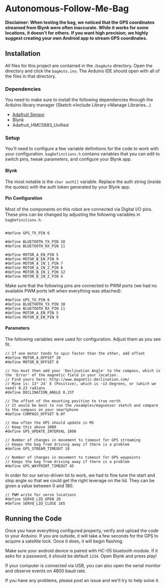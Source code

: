 # Autonomous-Follow-Me-Bag

**Disclaimer: When testing the bag, we noticed that the GPS coordinates streamed from Blynk were often inaccurate. While it works for some locations, it doesn't for others. If you want high precision, we highly suggest creating your own Android app to stream GPS coordinates.**

## Installation
All files for this project are contained in the `/bagAuto` directory. Open the directory and click the `bagAuto.ino`. The Arduino IDE should open with all of the files in that directory. 

### Dependencies
You need to make sure to install the following dependencies through the Arduino library manager (Sketch->Include Library->Manage Libraries...)
- [Adafruit Sensor](https://learn.adafruit.com/adafruit-hmc5883l-breakout-triple-axis-magnetometer-compass-sensor/wiring-and-test)
- Blynk
- Adafruit_HMC5883_Unified


### Setup
You'll need to configure a few variable definitions for the code to work with your configuration. `bagDefinitions.h` contains variables that you can edit to switch pins, tweak parameters, and configure your Blynk app. 

#### Blynk
The most notable is the `char auth[]` variable. Replace the auth string (inside the quotes) with the auth token generated by your Blynk app. 

#### Pin Configuration
Most of the components on this robot are connected via Digital I/O pins. These pins can be changed by adjusting the following variables in `bagDefinitions.h`.

```

#define GPS_TX_PIN 6

#define BLUETOOTH_TX_PIN 10
#define BLUETOOTH_RX_PIN 11

#define MOTOR_A_EN_PIN 5
#define MOTOR_B_EN_PIN 9
#define MOTOR_A_IN_1_PIN 7
#define MOTOR_A_IN_2_PIN 8
#define MOTOR_B_IN_1_PIN 12
#define MOTOR_B_IN_2_PIN 4
```

Make sure that the following pins are connected to PWM ports (we had no available PWM ports left when everything was attached): 

```
#define GPS_TX_PIN 6
#define BLUETOOTH_TX_PIN 10
#define BLUETOOTH_RX_PIN 11
#define MOTOR_A_EN_PIN 5
#define MOTOR_B_EN_PIN 9
```

#### Parameters
The following variables were used for configuration. Adjust them as you see fit.

```
// If one motor tends to spin faster than the other, add offset
#define MOTOR_A_OFFSET 20
#define MOTOR_B_OFFSET 0

// You must then add your 'Declination Angle' to the compass, which is the 'Error' of the magnetic field in your location.
// Find yours here: http://www.magnetic-declination.com/
// Mine is: 13° 24' E (Positive), which is ~13 Degrees, or (which we need) 0.23 radians
#define DECLINATION_ANGLE 0.23f

// The offset of the mounting position to true north
// It would be best to run the /examples/magsensor sketch and compare to the compass on your smartphone
#define COMPASS_OFFSET 0.0f

// How often the GPS should update in MS
// Keep this above 1000
#define GPS_UPDATE_INTERVAL 1000

// Number of changes in movement to timeout for GPS streaming
// Keeps the bag from driving away if there is a problem
#define GPS_STREAM_TIMEOUT 18

// Number of changes in movement to timeout for GPS waypoints
// Keeps the bag from driving away if there is a problem
#define GPS_WAYPOINT_TIMEOUT 45
```

In order for our servo-driven lid to work, we had to fine tune the start and stop angle so that we could get the right leverage on the lid. They can be given a value between 0 and 180. 

```
// PWM write for servo locations
#define SERVO_LID_OPEN 20
#define SERVO_LID_CLOSE 165
```

## Running the Code
Once you have everything configured property, verify and upload the code to your Arduino. If you are outside, it will take a few seconds for the GPS to acquire a satellite lock. Once it does, it will begin flashing.

Make sure your android device is paired with HC-05 bluetooth module. If it asks for a password, it should be default `1234`. Open Blynk and press play!

If your computer is connected via USB, you can also open the serial monitor and observe events on 4800 baud rate.

If you have any problems, please post an issue and we'll try to help solve it. 



